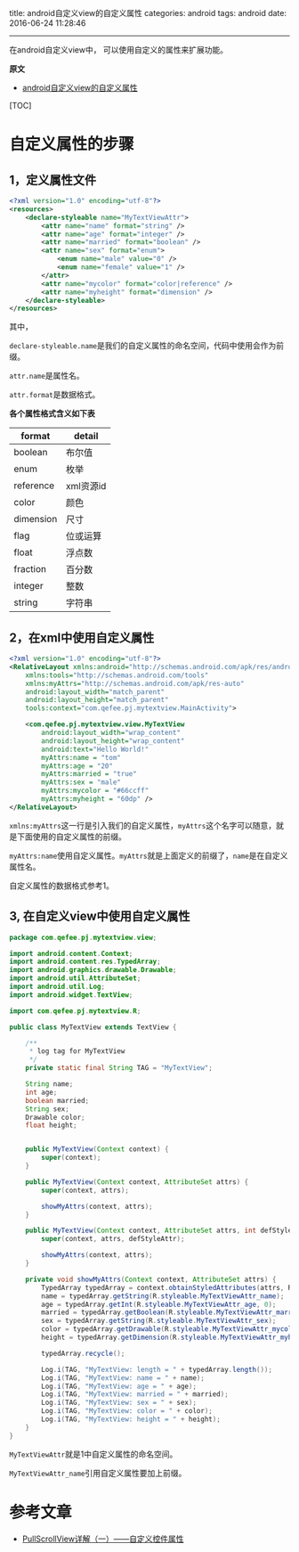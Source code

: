 title: android自定义view的自定义属性
categories: android
tags: android
date: 2016-06-24 11:28:46

---

<!--head-->

在android自定义view中， 可以使用自定义的属性来扩展功能。

**原文**

* [android自定义view的自定义属性](http://qefee.com/2016/06/24/android%E8%87%AA%E5%AE%9A%E4%B9%89view%E7%9A%84%E8%87%AA%E5%AE%9A%E4%B9%89%E5%B1%9E%E6%80%A7/)

[TOC]

<!--more-->

<!--body-->

# 自定义属性的步骤

## 1，定义属性文件

```xml
<?xml version="1.0" encoding="utf-8"?>
<resources>
    <declare-styleable name="MyTextViewAttr">
        <attr name="name" format="string" />
        <attr name="age" format="integer" />
        <attr name="married" format="boolean" />
        <attr name="sex" format="enum">
            <enum name="male" value="0" />
            <enum name="female" value="1" />
        </attr>
        <attr name="mycolor" format="color|reference" />
        <attr name="myheight" format="dimension" />
    </declare-styleable>
</resources>
```

其中，

`declare-styleable.name`是我们的自定义属性的命名空间，代码中使用会作为前缀。

`attr.name`是属性名。

`attr.format`是数据格式。

**各个属性格式含义如下表**

| format    | detail  |
| --------- | ------- |
| boolean   | 布尔值     |
| enum      | 枚举      |
| reference | xml资源id |
| color     | 颜色      |
| dimension | 尺寸      |
| flag      | 位或运算    |
| float     | 浮点数     |
| fraction  | 百分数     |
| integer   | 整数      |
| string    | 字符串     |

## 2，在xml中使用自定义属性

```xml
<?xml version="1.0" encoding="utf-8"?>
<RelativeLayout xmlns:android="http://schemas.android.com/apk/res/android"
    xmlns:tools="http://schemas.android.com/tools"
    xmlns:myAttrs="http://schemas.android.com/apk/res-auto"
    android:layout_width="match_parent"
    android:layout_height="match_parent"
    tools:context="com.qefee.pj.mytextview.MainActivity">

    <com.qefee.pj.mytextview.view.MyTextView
        android:layout_width="wrap_content"
        android:layout_height="wrap_content"
        android:text="Hello World!"
        myAttrs:name = "tom"
        myAttrs:age = "20"
        myAttrs:married = "true"
        myAttrs:sex = "male"
        myAttrs:mycolor = "#66ccff"
        myAttrs:myheight = "60dp" />
</RelativeLayout>
```

`xmlns:myAttrs`这一行是引入我们的自定义属性，`myAttrs`这个名字可以随意，就是下面使用的自定义属性的前缀。

`myAttrs:name`使用自定义属性。`myAttrs`就是上面定义的前缀了，`name`是在自定义属性名。

自定义属性的数据格式参考1。

## 3, 在自定义view中使用自定义属性

```java
package com.qefee.pj.mytextview.view;

import android.content.Context;
import android.content.res.TypedArray;
import android.graphics.drawable.Drawable;
import android.util.AttributeSet;
import android.util.Log;
import android.widget.TextView;

import com.qefee.pj.mytextview.R;

public class MyTextView extends TextView {

    /**
     * log tag for MyTextView
     */
    private static final String TAG = "MyTextView";

    String name;
    int age;
    boolean married;
    String sex;
    Drawable color;
    float height;


    public MyTextView(Context context) {
        super(context);
    }

    public MyTextView(Context context, AttributeSet attrs) {
        super(context, attrs);

        showMyAttrs(context, attrs);
    }

    public MyTextView(Context context, AttributeSet attrs, int defStyleAttr) {
        super(context, attrs, defStyleAttr);

        showMyAttrs(context, attrs);
    }

    private void showMyAttrs(Context context, AttributeSet attrs) {
        TypedArray typedArray = context.obtainStyledAttributes(attrs, R.styleable.MyTextViewAttr);
        name = typedArray.getString(R.styleable.MyTextViewAttr_name);
        age = typedArray.getInt(R.styleable.MyTextViewAttr_age, 0);
        married = typedArray.getBoolean(R.styleable.MyTextViewAttr_married, false);
        sex = typedArray.getString(R.styleable.MyTextViewAttr_sex);
        color = typedArray.getDrawable(R.styleable.MyTextViewAttr_mycolor);
        height = typedArray.getDimension(R.styleable.MyTextViewAttr_myheight, 0f);

        typedArray.recycle();

        Log.i(TAG, "MyTextView: length = " + typedArray.length());
        Log.i(TAG, "MyTextView: name = " + name);
        Log.i(TAG, "MyTextView: age = " + age);
        Log.i(TAG, "MyTextView: married = " + married);
        Log.i(TAG, "MyTextView: sex = " + sex);
        Log.i(TAG, "MyTextView: color = " + color);
        Log.i(TAG, "MyTextView: height = " + height);
    }
}
```

`MyTextViewAttr`就是1中自定义属性的命名空间。

`MyTextViewAttr_name`引用自定义属性要加上前缀。

# 参考文章

* [PullScrollView详解（一）——自定义控件属性](http://blog.csdn.net/harvic880925/article/details/46537767)